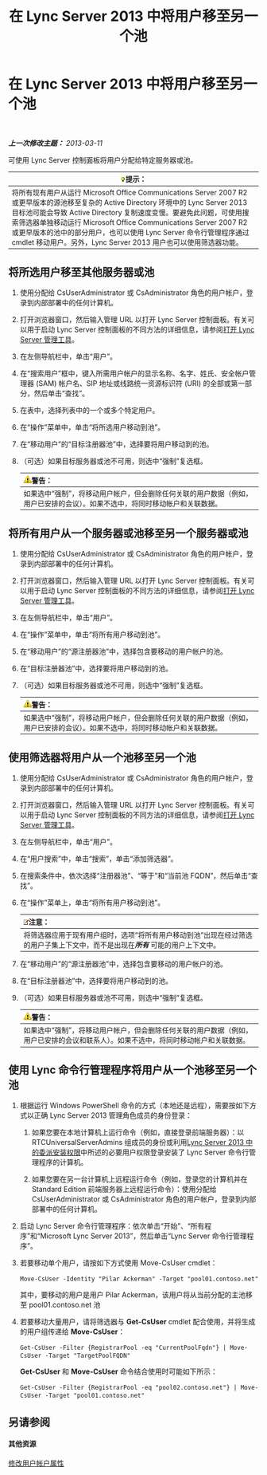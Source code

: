 ﻿---
title: 在 Lync Server 2013 中将用户移至另一个池
TOCTitle: 在 Lync Server 2013 中将用户移至另一个池
ms:assetid: e7b4968c-0e9d-4d56-b5f1-9edf0f7206f8
ms:mtpsurl: https://technet.microsoft.com/zh-cn/library/Gg182600(v=OCS.15)
ms:contentKeyID: 49314576
ms.date: 05/19/2016
mtps_version: v=OCS.15
ms.translationtype: HT
---

# 在 Lync Server 2013 中将用户移至另一个池

 

_**上一次修改主题：** 2013-03-11_

可使用 Lync Server 控制面板将用户分配给特定服务器或池。

<table>
<thead>
<tr class="header">
<th><img src="images/Gg398094.tip(OCS.15).gif" title="tip" alt="tip" />提示：</th>
</tr>
</thead>
<tbody>
<tr class="odd">
<td>将所有现有用户从运行 Microsoft Office Communications Server 2007 R2 或更早版本的源池移至复杂的 Active Directory 环境中的 Lync Server 2013 目标池可能会导致 Active Directory 复制速度变慢。要避免此问题，可使用搜索筛选器单独移动运行 Microsoft Office Communications Server 2007 R2 或更早版本的池中的部分用户，也可以使用 Lync Server 命令行管理程序通过 cmdlet 移动用户。另外，Lync Server 2013 用户也可以使用筛选器功能。</td>
</tr>
</tbody>
</table>


## 将所选用户移至其他服务器或池

1.  使用分配给 CsUserAdministrator 或 CsAdministrator 角色的用户帐户，登录到内部部署中的任何计算机。

2.  打开浏览器窗口，然后输入管理 URL 以打开 Lync Server 控制面板。有关可以用于启动 Lync Server 控制面板的不同方法的详细信息，请参阅[打开 Lync Server 管理工具](lync-server-2013-open-lync-server-administrative-tools.md)。

3.  在左侧导航栏中，单击“用户”。

4.  在“搜索用户”框中，键入所需用户帐户的显示名称、名字、姓氏、安全帐户管理器 (SAM) 帐户名、SIP 地址或线路统一资源标识符 (URI) 的全部或第一部分，然后单击“查找”。

5.  在表中，选择列表中的一个或多个特定用户。

6.  在“操作”菜单中，单击“将所选用户移动到池”。

7.  在“移动用户”的“目标注册器池”中，选择要将用户移动到的池。

8.  （可选）如果目标服务器或池不可用，则选中“强制”复选框。
    
    <table>
    <thead>
    <tr class="header">
    <th><img src="images/JJ656815.warning(OCS.15).gif" title="warning" alt="warning" />警告：</th>
    </tr>
    </thead>
    <tbody>
    <tr class="odd">
    <td>如果选中“强制”，将移动用户帐户，但会删除任何关联的用户数据（例如，用户已安排的会议）。如果不选中，将同时移动帐户和关联数据。</td>
    </tr>
    </tbody>
    </table>


## 将所有用户从一个服务器或池移至另一个服务器或池

1.  使用分配给 CsUserAdministrator 或 CsAdministrator 角色的用户帐户，登录到内部部署中的任何计算机。

2.  打开浏览器窗口，然后输入管理 URL 以打开 Lync Server 控制面板。有关可以用于启动 Lync Server 控制面板的不同方法的详细信息，请参阅[打开 Lync Server 管理工具](lync-server-2013-open-lync-server-administrative-tools.md)。

3.  在左侧导航栏中，单击“用户”。

4.  在“操作”菜单中，单击“将所有用户移动到池”。

5.  在“移动用户”的“源注册器池”中，选择包含要移动的用户帐户的池。

6.  在“目标注册器池”中，选择要将用户移动到的池。

7.  （可选）如果目标服务器或池不可用，则选中“强制”复选框。
    
    <table>
    <thead>
    <tr class="header">
    <th><img src="images/JJ656815.warning(OCS.15).gif" title="warning" alt="warning" />警告：</th>
    </tr>
    </thead>
    <tbody>
    <tr class="odd">
    <td>如果选中“强制”，将移动用户帐户，但会删除任何关联的用户数据（例如，用户已安排的会议）。如果不选中，将同时移动帐户和关联数据。</td>
    </tr>
    </tbody>
    </table>


## 使用筛选器将用户从一个池移至另一个池

1.  使用分配给 CsUserAdministrator 或 CsAdministrator 角色的用户帐户，登录到内部部署中的任何计算机。

2.  打开浏览器窗口，然后输入管理 URL 以打开 Lync Server 控制面板。有关可以用于启动 Lync Server 控制面板的不同方法的详细信息，请参阅[打开 Lync Server 管理工具](lync-server-2013-open-lync-server-administrative-tools.md)。

3.  在左侧导航栏中，单击“用户”。

4.  在“用户搜索”中，单击“搜索”，单击“添加筛选器”。

5.  在搜索条件中，依次选择“注册器池”、“等于”和“当前池 FQDN”，然后单击“查找”。

6.  在“操作”菜单上，单击“将所有用户移动到池”。
    
    <table>
    <thead>
    <tr class="header">
    <th><img src="images/Dn783119.note(OCS.15).gif" title="note" alt="note" />注意：</th>
    </tr>
    </thead>
    <tbody>
    <tr class="odd">
    <td>将筛选器应用于现有用户组时，选项“将所有用户移动到池”出现在经过筛选的用户子集上下文中，而不是出现在<strong><em>所有</em></strong> 可能的用户上下文中。</td>
    </tr>
    </tbody>
    </table>


7.  在“移动用户”的“源注册器池”中，选择包含要移动的用户帐户的池。

8.  在“目标注册器池”中，选择要将用户移动到的池。

9.  （可选）如果目标服务器或池不可用，则选中“强制”复选框。
    
    <table>
    <thead>
    <tr class="header">
    <th><img src="images/JJ656815.warning(OCS.15).gif" title="warning" alt="warning" />警告：</th>
    </tr>
    </thead>
    <tbody>
    <tr class="odd">
    <td>如果选中“强制”，将移动用户帐户，但会删除任何关联的用户数据（例如，用户已安排的会议和联系人）。如果不选中，将同时移动帐户和关联数据。</td>
    </tr>
    </tbody>
    </table>


## 使用 Lync 命令行管理程序将用户从一个池移至另一个池

1.  根据运行 Windows PowerShell 命令的方式（本地还是远程），需要按如下方式以正确 Lync Server 2013 管理角色成员的身份登录：
    
    1.  如果您要在本地计算机上运行命令（例如，直接登录前端服务器）：以 RTCUniversalServerAdmins 组成员的身份或利用[Lync Server 2013 中的委派安装权限](lync-server-2013-delegate-setup-permissions.md)中所述的必要用户权限登录安装了 Lync Server 命令行管理程序的计算机。
    
    2.  如果您要在另一台计算机上远程运行命令（例如，登录您的计算机并在 Standard Edition 前端服务器上远程运行命令）：使用分配给 CsUserAdministrator 或 CsAdministrator 角色的用户帐户，登录到内部部署中的任何计算机。

2.  启动 Lync Server 命令行管理程序：依次单击“开始”、“所有程序”和“Microsoft Lync Server 2013”，然后单击“Lync Server 命令行管理程序”。

3.  若要移动单个用户，请按如下方式使用 Move-CsUser cmdlet：
    
        Move-CsUser -Identity "Pilar Ackerman" -Target "pool01.contoso.net"
    
    其中，要移动的用户是用户 Pilar Ackerman，该用户将从当前分配的主池移至 pool01.contoso.net 池

4.  若要移动大量用户，请将筛选器与 **Get-CsUser** cmdlet 配合使用，并将生成的用户组传递给 **Move-CsUser**：
    
        Get-CsUser -Filter {RegistrarPool -eq "CurrentPoolFqdn"} | Move-CsUser -Target "TargetPoolFQDN"
    
    **Get-CsUser** 和 **Move-CsUser** 命令结合使用时可能如下所示：
    
        Get-CsUser -Filter {RegistrarPool -eq "pool02.contoso.net"} | Move-CsUser -Target "pool01.contoso.net"

## 另请参阅

#### 其他资源

[修改用户帐户属性](lync-server-2013-modifying-user-account-properties.md)

